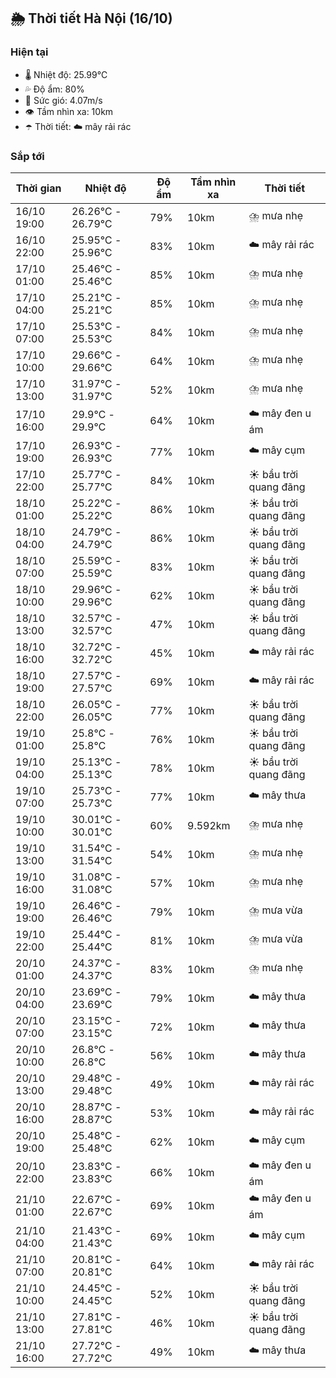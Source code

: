 ## 🌦️ Thời tiết Hà Nội (16/10)

### Hiện tại

- 🌡️ Nhiệt độ: 25.99℃
- 💦 Độ ẩm: 80%
- 💨 Sức gió: 4.07m/s
- 👁️ Tầm nhìn xa: 10km
- ☂️ Thời tiết: ☁️ mây rải rác

### Sắp tới

| Thời gian | Nhiệt độ | Độ ẩm | Tầm nhìn xa | Thời tiết |
| --- | --- | --- | --- | --- |
| 16/10 19:00 | 26.26℃ - 26.79℃ | 79% | 10km | ⛈️ mưa nhẹ |
| 16/10 22:00 | 25.95℃ - 25.96℃ | 83% | 10km | ☁️ mây rải rác |
| 17/10 01:00 | 25.46℃ - 25.46℃ | 85% | 10km | ⛈️ mưa nhẹ |
| 17/10 04:00 | 25.21℃ - 25.21℃ | 85% | 10km | ⛈️ mưa nhẹ |
| 17/10 07:00 | 25.53℃ - 25.53℃ | 84% | 10km | ⛈️ mưa nhẹ |
| 17/10 10:00 | 29.66℃ - 29.66℃ | 64% | 10km | ⛈️ mưa nhẹ |
| 17/10 13:00 | 31.97℃ - 31.97℃ | 52% | 10km | ⛈️ mưa nhẹ |
| 17/10 16:00 | 29.9℃ - 29.9℃ | 64% | 10km | ☁️ mây đen u ám |
| 17/10 19:00 | 26.93℃ - 26.93℃ | 77% | 10km | ☁️ mây cụm |
| 17/10 22:00 | 25.77℃ - 25.77℃ | 84% | 10km | ☀️ bầu trời quang đãng |
| 18/10 01:00 | 25.22℃ - 25.22℃ | 86% | 10km | ☀️ bầu trời quang đãng |
| 18/10 04:00 | 24.79℃ - 24.79℃ | 86% | 10km | ☀️ bầu trời quang đãng |
| 18/10 07:00 | 25.59℃ - 25.59℃ | 83% | 10km | ☀️ bầu trời quang đãng |
| 18/10 10:00 | 29.96℃ - 29.96℃ | 62% | 10km | ☀️ bầu trời quang đãng |
| 18/10 13:00 | 32.57℃ - 32.57℃ | 47% | 10km | ☀️ bầu trời quang đãng |
| 18/10 16:00 | 32.72℃ - 32.72℃ | 45% | 10km | ☁️ mây rải rác |
| 18/10 19:00 | 27.57℃ - 27.57℃ | 69% | 10km | ☁️ mây rải rác |
| 18/10 22:00 | 26.05℃ - 26.05℃ | 77% | 10km | ☀️ bầu trời quang đãng |
| 19/10 01:00 | 25.8℃ - 25.8℃ | 76% | 10km | ☀️ bầu trời quang đãng |
| 19/10 04:00 | 25.13℃ - 25.13℃ | 78% | 10km | ☀️ bầu trời quang đãng |
| 19/10 07:00 | 25.73℃ - 25.73℃ | 77% | 10km | ☁️ mây thưa |
| 19/10 10:00 | 30.01℃ - 30.01℃ | 60% | 9.592km | ⛈️ mưa nhẹ |
| 19/10 13:00 | 31.54℃ - 31.54℃ | 54% | 10km | ⛈️ mưa nhẹ |
| 19/10 16:00 | 31.08℃ - 31.08℃ | 57% | 10km | ⛈️ mưa nhẹ |
| 19/10 19:00 | 26.46℃ - 26.46℃ | 79% | 10km | ⛈️ mưa vừa |
| 19/10 22:00 | 25.44℃ - 25.44℃ | 81% | 10km | ⛈️ mưa vừa |
| 20/10 01:00 | 24.37℃ - 24.37℃ | 83% | 10km | ⛈️ mưa nhẹ |
| 20/10 04:00 | 23.69℃ - 23.69℃ | 79% | 10km | ☁️ mây thưa |
| 20/10 07:00 | 23.15℃ - 23.15℃ | 72% | 10km | ☁️ mây thưa |
| 20/10 10:00 | 26.8℃ - 26.8℃ | 56% | 10km | ☁️ mây thưa |
| 20/10 13:00 | 29.48℃ - 29.48℃ | 49% | 10km | ☁️ mây rải rác |
| 20/10 16:00 | 28.87℃ - 28.87℃ | 53% | 10km | ☁️ mây rải rác |
| 20/10 19:00 | 25.48℃ - 25.48℃ | 62% | 10km | ☁️ mây cụm |
| 20/10 22:00 | 23.83℃ - 23.83℃ | 66% | 10km | ☁️ mây đen u ám |
| 21/10 01:00 | 22.67℃ - 22.67℃ | 69% | 10km | ☁️ mây đen u ám |
| 21/10 04:00 | 21.43℃ - 21.43℃ | 69% | 10km | ☁️ mây cụm |
| 21/10 07:00 | 20.81℃ - 20.81℃ | 64% | 10km | ☁️ mây rải rác |
| 21/10 10:00 | 24.45℃ - 24.45℃ | 52% | 10km | ☀️ bầu trời quang đãng |
| 21/10 13:00 | 27.81℃ - 27.81℃ | 46% | 10km | ☀️ bầu trời quang đãng |
| 21/10 16:00 | 27.72℃ - 27.72℃ | 49% | 10km | ☁️ mây thưa |
